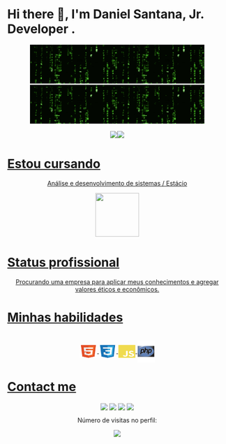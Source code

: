 # Hi there 👋, I'm Daniel Santana, Jr. Developer .

<p align="center">
<a href="https://github.com/danibex">
<img width="200" src="src/assests/to_readme/giphy (2).gif"><img width="200" src="src/assests/to_readme/giphy (2).gif"><img width="200" src="src/assests/to_readme/giphy (2).gif"><img width="200" src="src/assests/to_readme/giphy (2).gif">
</p>

<p align="center">
<img height="160em" src="https://github-readme-stats.vercel.app/api?username=danibex&show_icons=true&theme=merko&include_all_commits=true&count_private=true"/><img height="160em" src="https://github-readme-stats.vercel.app/api/top-langs/?username=danibex&layout=compact&langs_count=7&theme=merko"/>
</p>
 
# Estou cursando
 
<p align="center">Análise e desenvolvimento de sistemas / Estácio</p>
<p align="center" margin-top="0"><img height="100" width="100" src="https://i.pinimg.com/originals/1a/21/6f/1a216fb0afdce66e7ffd9c9dbfce393b.jpg"></p> 
 
# Status profissional

<p align="center">Procurando uma empresa para aplicar meus conhecimentos e agregar valores éticos e econômicos.</p>

# Minhas habilidades

<p align="center"><br>
   <img align="center" height="30" width="40" src="https://raw.githubusercontent.com/devicons/devicon/master/icons/html5/html5-original.svg">
   <img align="center" height="30" width="40" src="https://raw.githubusercontent.com/devicons/devicon/master/icons/css3/css3-original.svg">
   <img align="center" height="30" width="40" src="https://raw.githubusercontent.com/devicons/devicon/master/icons/javascript/javascript-plain.svg">
   <img align="center" height="50" width="40" src="src/assests/to_readme/iconephp.svg">
</p>
 
 
# Contact me

<p align="center">
   <a href="https://www.instagram.com/daniel.medeiros21/" target="_blank"><img align="center" src="https://img.shields.io/badge/-Instagram-%23E4405F?style=for-the-badge&logo=instagram&logoColor=white" target="_blank"></a>
    <a href = "mailto:danielivam96@gmail.com"><img align="center" src="https://img.shields.io/badge/-Gmail-%23333?style=for-the-badge&logo=gmail&logoColor=white" target="_blank"></a>
   <a href="https://www.linkedin.com/in/daniel-santana-ti-frontend/" target="_blank"><img align="center" src="https://img.shields.io/badge/-LinkedIn-%230077B5?style=for-the-badge&logo=linkedin&logoColor=white" target="_blank"></a>
 <a href="https://api.whatsapp.com/send?phone=5571986384879&text=Vim%20pelo%20git." target="_blank"><img align="center" height="25" src="https://image.flaticon.com/icons/png/512/124/124034.png" target="_blank"></a>
</p>
 
<p align="center">Número de visitas no perfil: </p> 
<p align="center"><img alingn="center" src="https://profile-counter.glitch.me/danibex/count.svg" /></p>
